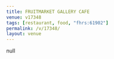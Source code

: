 ```yaml
---
title: FRUITMARKET GALLERY CAFE
venue: v17348
tags: [restaurant, food, "fhrs:61902"]
permalink: /v/17348/
layout: venue
---
```

null